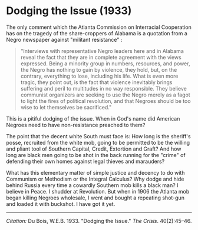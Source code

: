 <!--
title:   Dodging the Issue
author:  Du Bois, W.E.B.
journal: The Crisis
year:    1933
volume:  40
issue:   2
pages:   45-46
-->
# Dodging the Issue (1933)

The  only comment which the Atlanta Commission on Interracial Cooperation has on the tragedy of the share-croppers of Alabama is a quotation from a Negro newspaper against "militant resistance" :

> "Interviews with representative Negro leaders here and in Alabama reveal the fact that they are in complete agreement with the views expressed. Being a minority group in numbers, resources, and power, the Negro has nothing to gain by violence, they hold, but, on the contrary, everything to lose, including his life. What is even more tragic, they point out, is the fact that violence inevitably brings suffering and peril to multitudes in no way responsible. They believe communist organizers are seeking to use the Negro merely as a fagot to light the fires of political revolution, and that Negroes should be too wise to let themselves be sacrificed."

 This is a pitiful dodging of the issue. When in God's name did American Negroes need to have non-resistance preached to them?

The point that the decent white South must face is: How long is the sheriff's posse, recruited from the white mob, going to be permitted to be the willing and pliant tool of Southern Capital, Credit, Extortion and Graft? And how long are black men going to be shot in the back running for the "crime" of defending their own homes against legal thieves and marauders?

What has this elementary matter of simple justice and decency to do with Communism or Methodism or the Integral Calculus? Why dodge and hide behind Russia every time a cowardly Southern mob kills a black man? I believe in Peace. I shudder at Revolution. But when in 1906 the Atlanta mob began killing Negroes wholesale, I went and bought a repeating shot-gun and loaded it with buckshot. I have got it yet.

_________________
*Citation:* Du Bois, W.E.B. 1933. "Dodging the Issue." *The Crisis*. 40(2):45&ndash;46.
